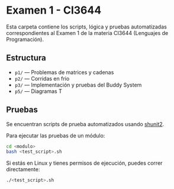 # Examen 1 - CI3644

Esta carpeta contiene los scripts, lógica y pruebas automatizadas correspondientes al Examen 1 de la materia CI3644 (Lenguajes de Programación).

## Estructura

- `p1/` — Problemas de matrices y cadenas
- `p2/` — Corridas en frio
- `p3/` — Implementación y pruebas del Buddy System
- `p5/` — Diagramas T

## Pruebas

Se encuentran scripts de prueba automatizados usando [shunit2](https://github.com/kward/shunit2).

Para ejecutar las pruebas de un módulo:

```sh
cd <modulo>
bash <test_script>.sh
```

Si estás en Linux y tienes permisos de ejecución, puedes correr directamente:

```sh
./<test_script>.sh
```
